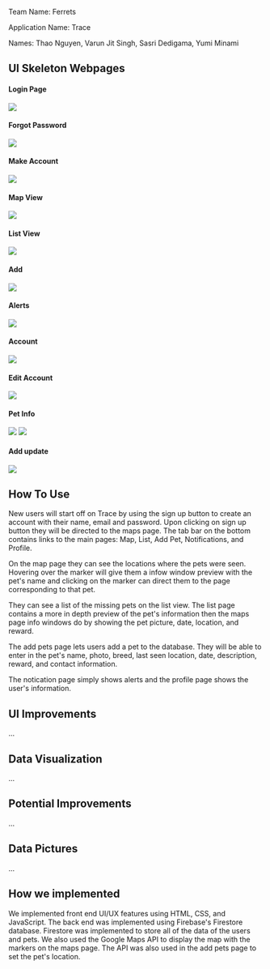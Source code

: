 Team Name: Ferrets

Application Name: Trace

Names:
Thao Nguyen,
Varun Jit Singh,
Sasri Dedigama,
Yumi Minami

## UI Skeleton Webpages

#### Login Page
![](1.PNG)
#### Forgot Password
![](2.PNG)
#### Make Account
![](3.PNG)
#### Map View
![](4.PNG)
#### List View
![](5.PNG)
#### Add
![](6.PNG)
#### Alerts
![](7.PNG)
#### Account
![](8.PNG)
#### Edit Account
![](9.PNG)
#### Pet Info
![](10.PNG)
![](11.PNG)
#### Add update
![](12.PNG)



## How To Use
New users will start off on Trace by using the sign up button to create an account with their name, email and password. Upon clicking on sign up button they will be directed to the maps page. The tab bar on the bottom contains links to the main pages: Map, List, Add Pet, Notifications, and Profile. 

On the map page they can see the locations where the pets were seen. Hovering over the marker will give them a infow window preview with the pet's name and clicking on the marker can direct them to the page corresponding to that pet. 

They can see a list of the missing pets on the list view. The list page contains a more in depth preview of the pet's information then the maps page info windows do by showing the pet picture, date, location, and reward. 

The add pets page lets users add a pet to the database. They will be able to enter in the pet's name, photo, breed, last seen location, date, description, reward, and contact information. 

The notication page simply shows alerts and the profile page shows the user's information. 

## UI Improvements
...

## Data Visualization
...

## Potential Improvements
...

## Data Pictures
...

## How we implemented
We implemented front end UI/UX features using HTML, CSS, and JavaScript. The back end was implemented using Firebase's Firestore database. Firestore was implemented to store all of the data of the users and pets. We also used the Google Maps API to display the map with the markers on the maps page. The API was also used in the add pets page to set the pet's location. 



